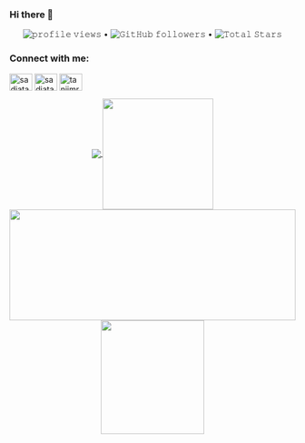 ### Hi there 👋

<p align="center">
  <img src="https://gpvc.arturio.dev/sleepycatSadia" alt="𝚙𝚛𝚘𝚏𝚒𝚕𝚎 𝚟𝚒𝚎𝚠𝚜"> •  
<!--   <img alt = "profile views" src="https://komarev.com/ghpvc/?username=JayantGoel001&style=flat&color=brightgreen"> •    -->
  <img alt="𝙶𝚒𝚝𝙷𝚞𝚋 𝚏𝚘𝚕𝚕𝚘𝚠𝚎𝚛𝚜" src="https://img.shields.io/github/followers/sleepycatSadia?label=Followers&style=social"> •   
  <img src="https://img.shields.io/github/stars/sleepycatSadia?label=Stars" alt="𝚃𝚘𝚝𝚊𝚕 𝚂𝚝𝚊𝚛𝚜">
</p>

<h3 align="left">Connect with me:</h3>
<p align="left">
<a href="https://www.facebook.com/sleepy.cat.1238/" target="blank"><img align="center" src="https://raw.githubusercontent.com/rahuldkjain/github-profile-readme-generator/master/src/images/icons/Social/facebook.svg" alt="sadiatasnim" height="30" width="40" /></a>
<a href="https://twitter.com/_sleepycat_" target="blank"><img align="center" src="https://raw.githubusercontent.com/rahuldkjain/github-profile-readme-generator/master/src/images/icons/Social/twitter.svg" alt="sadiatasnim" height="30" width="40" /></a>  
 <a href="https://linkedin.com/in/tanjimreza" target="blank"><img align="center" src="https://raw.githubusercontent.com/rahuldkjain/github-profile-readme-generator/master/src/images/icons/Social/linked-in-alt.svg" alt="tanjimreza" height="30" width="40" /></a>




 <p align="center">
  <a href="https://github.com/sleepycatSadia">
    <img align="center" src="https://github-readme-stats.vercel.app/api?username=sleepycatSadia&show_icons=true&hide_border=true&title_color=94b4a4&amp&icon_color=FFFFFF&amp&text_color=FFFFFF&amp&bg_color=000000&count_private=true&include_all_commits=true"/>
  </a>
 
  <a href="https://github.com/sleepycatSadia">
    <img align="center" height="195px"  src="https://github-readme-stats.vercel.app/api/top-langs/?username=sleepycatSadia&text_color=FFFFFF&bg_color=000000&title_color=94b4a4&langs_count=15&layout=compact&hide_border=true" />
  </a>
 <a href="https://github.com/sleepycatSadia">
 <img height="195px" width ="100%" align="center"  src="https://github-readme-streak-stats.herokuapp.com/?user=sleepycatSadia&theme=dark" />
  </a>
  <a href="https://github.com/sleepycatSadia">
 <img height="200px" width ="60%" align="center" src="https://activity-graph.herokuapp.com/graph?username=sleepycatSadia&theme=react-dark&hide_border=false&area=true" />
  </a>
</p>
</details>
<br>




<br/>



<!--<img  align="center" src="https://activity-graph.herokuapp.com/graph?username=sleepycatSadia&theme=react-dark&area=true&hide_border=false&layout=compact" width="500px">
<p align="center"> <img src="https://komarev.com/ghpvc/?username=sleepycatSadia&label=Profile%20views&color=0e75b6&style=flat" alt="sleepycatSadia" /> </p>
![𝚐𝚒𝚝𝚑𝚞𝚋 𝚐𝚛𝚊𝚙𝚑](https://activity-graph.herokuapp.com/graph?username=sleepycatSadia&theme=react-dark&hide_border=false&area=true&width=70%)
**sleepycatSadia/sleepycatSadia** is a ✨ _special_ ✨ repository because its `README.md` (this file) appears on your GitHub profile.

Here are some ideas to get you started:

- 🔭 I’m currently working on ...
- 🌱 I’m currently learning ...
- 👯 I’m looking to collaborate on ...
- 🤔 I’m looking for help with ...
- 💬 Ask me about ...
- 📫 How to reach me: ...
- 😄 Pronouns: ...
- ⚡ Fun fact: ...
-->
